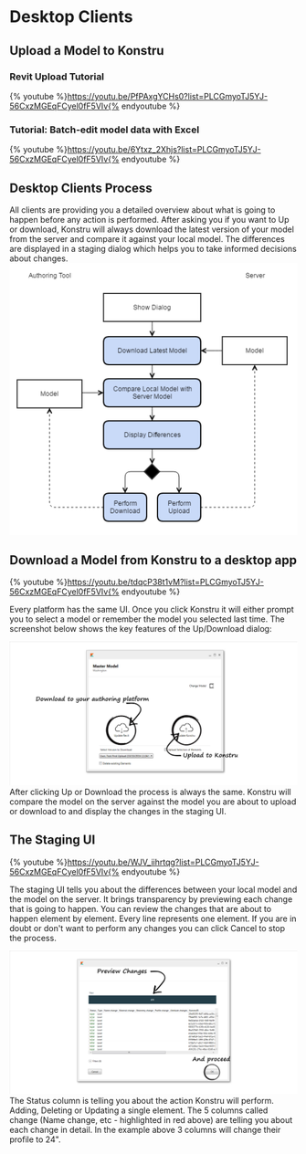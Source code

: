 # Desktop Clients

## Upload a Model to Konstru
### Revit Upload Tutorial
{% youtube %}https://youtu.be/PfPAxgYCHs0?list=PLCGmyoTJ5YJ-56CxzMGEqFCyel0fF5VIv{% endyoutube %}

### Tutorial: Batch-edit model data with Excel
{% youtube %}https://youtu.be/6Ytxz_2Xhjs?list=PLCGmyoTJ5YJ-56CxzMGEqFCyel0fF5VIv{% endyoutube %}

## Desktop Clients Process
All clients are providing you a detailed overview about what is going to happen before any action is performed. After asking you if you want to Up or download, Konstru will always download the latest version of your model from the server and compare it against your local model. The differences are displayed in a staging dialog which helps you to take informed decisions about changes.
![](/assets/2017-01-13_11h18_59.png)

## Download a Model from Konstru to a desktop app
{% youtube %}https://youtu.be/tdqcP38t1vM?list=PLCGmyoTJ5YJ-56CxzMGEqFCyel0fF5VIv{% endyoutube %}

Every platform has the same UI. Once you click Konstru it will either prompt you to select a model or remember the model you selected last time. The screenshot below shows the key features of the Up/Download dialog:

![](/assets/05.png)
After clicking Up or Download the process is always the same. Konstru will compare the model on the server against the model you are about to upload or download to and display the changes in the staging UI.
## The Staging UI
{% youtube %}https://youtu.be/WJV_iihrtqg?list=PLCGmyoTJ5YJ-56CxzMGEqFCyel0fF5VIv{% endyoutube %}

The staging UI tells you about the differences between your local model and the model on the server. It brings transparency by previewing each change that is going to happen. You can review the changes that are about to happen element by element. Every line represents one element. If you are in doubt or don't want to perform any changes you can click Cancel to stop the process.

![](/assets/06.png)
The Status column is telling you about the action Konstru will perform. Adding, Deleting or Updating a single element. The 5 columns called change (Name change, etc - highlighted in red above) are telling you about each change in detail. In the example above 3 columns will change their profile to 24". 